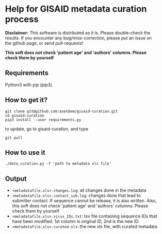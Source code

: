 # Help for GISAID metadata curation process

**Disclaimer:** This software is distributed as it is. Please double-check the results.
If you encounter any bug/miss-correction, please put an issue on the github page, or send pull-requests!

**This soft does not check 'patient age' and 'authors' columns. Please check them by yourself**

## Requirements

Python3 with pip (pip3).


## How to get it?

	git clone git@github.com:asetGem/gisaid-curation.git
	cd gisaid-curation
	pip3 install --user requirements.py

to update, go to gisaid-curation, and type
	
	git pull

## How to use it

	./data_curation.py -f 'path to metadata xls file'

## Output

- `<metadatafile.xls>.changes.log`: all changes done in the metadata
- `<metadatafile.xls>.contact_sub.log`: changes done that lead to submitter contact. If sequence cannot be release, it is also written. Also, this soft does not check 'patient age' and 'authors' columns. Please check them by yourself
- `<metadatafile.xls>.virus_IDs.txt`: tsv file containing sequence IDs that have been modified. 1st column is original ID, 2nd is the new ID.
- `<metadatafile.xls>.curated.xls`: the new xls file, with curated metadata

